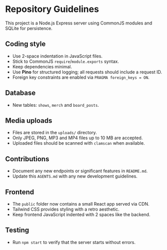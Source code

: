 # Repository Guidelines

This project is a Node.js Express server using CommonJS modules and SQLite for persistence.

## Coding style
- Use 2-space indentation in JavaScript files.
- Stick to CommonJS `require`/`module.exports` syntax.
- Keep dependencies minimal.
- Use **Pino** for structured logging; all requests should include a request ID.
- Foreign key constraints are enabled via `PRAGMA foreign_keys = ON`.

## Database
- New tables: `shows`, `merch` and `board_posts`.

## Media uploads
- Files are stored in the `uploads/` directory.
- Only JPEG, PNG, MP3 and MP4 files up to 10 MB are accepted.
- Uploaded files should be scanned with `clamscan` when available.

## Contributions
- Document any new endpoints or significant features in `README.md`.
- Update this `AGENTS.md` with any new development guidelines.

## Frontend
- The `public` folder now contains a small React app served via CDN.
- Tailwind CSS provides styling with a retro aesthetic.
- Keep frontend JavaScript indented with 2 spaces like the backend.

## Testing
- Run `npm start` to verify that the server starts without errors.
